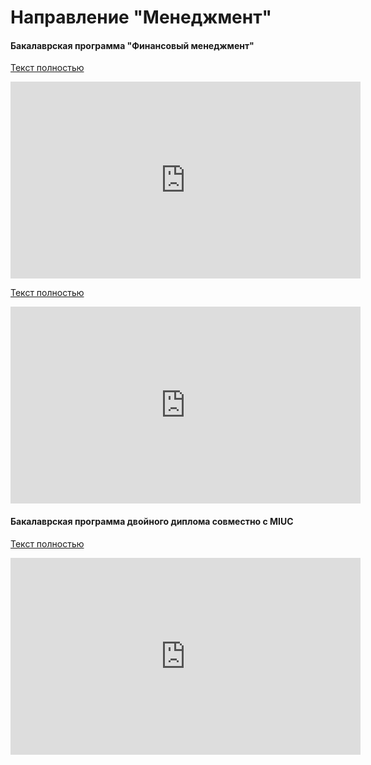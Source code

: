 # Направление "Менеджмент" 

#### Бакалаврская программа "Финансовый менеджмент"

[Текст полностью](../dod/vasilyuk.md)

<iframe width="560" height="315" src="https://www.youtube.com/embed/3oimsczN9JY" frameborder="0" allow="accelerometer; autoplay; encrypted-media; gyroscope; picture-in-picture" allowfullscreen></iframe>

[Текст полностью](../dod/aleshin.md)

<iframe width="560" height="315" src="https://www.youtube.com/embed/bSjYHxagFic" frameborder="0" allow="accelerometer; autoplay; encrypted-media; gyroscope; picture-in-picture" allowfullscreen></iframe>

#### Бакалаврская программа двойного диплома совместно с MIUC

[Текст полностью](../dod/bondarenko.md)

<iframe width="560" height="315" src="https://www.youtube.com/embed/UdL3sBQtdN0" frameborder="0" allow="accelerometer; autoplay; encrypted-media; gyroscope; picture-in-picture" allowfullscreen></iframe>
